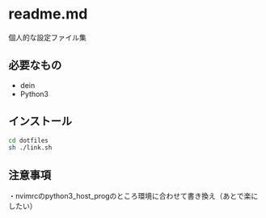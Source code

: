 # readme.md

個人的な設定ファイル集

## 必要なもの
- dein
- Python3

## インストール
```sh
cd dotfiles
sh ./link.sh
```

## 注意事項
・nvimrcのpython3_host_progのところ環境に合わせて書き換え（あとで楽にしたい）
